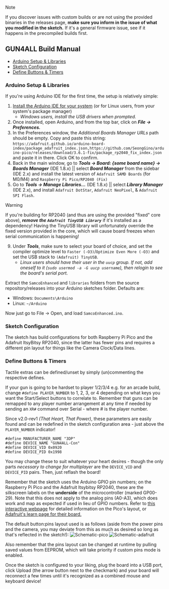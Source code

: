 > [!NOTE]
> If you discover issues with custom builds or are not using the provided binaries in the releases page, **make sure you inform in the issue of what you modified in the sketch.** If it's a general firmware issue, see if it happens in the precompiled builds first.

## GUN4ALL Build Manual
 - [Arduino Setup & Libraries](#arduino-setup--libraries)
 - [Sketch Configuration](#sketch-configuration)
 - [Define Buttons & Timers](#define-buttons--timers)

### Arduino Setup & Libraries
If you're using Arduino IDE for the first time, the setup is relatively simple:
 1. [Install the Arduino IDE for your system](https://www.arduino.cc/en/software) (or for Linux users, from your system's package manager)
    * *Windows users, install the USB drivers when prompted.*
 3. Once installed, open Arduino, and from the top bar, click on __*File -> Preferences.*__
 4. In the Preferences window, the *Additional Boards Manager URLs* path should be empty. Copy and paste this string:
    `https://adafruit.github.io/arduino-board-index/package_adafruit_index.json,https://github.com/SeongGino/arduino-pico/releases/download/3.6.1-fix/package_rp2040_fix_index.json`
    and paste it in there. Click OK to confirm.
 5. Back in the main window, go to __*Tools -> Board: {some board name} -> Boards Manager*__ (IDE 1.8.x) || select __*Board Manager*__ from the sidebar (IDE 2.x) and install the latest version of `Adafruit SAMD Boards` (for M0/M4) and `Raspberry Pi Pico/RP2040 (Fix)`
 7. Go to __*Tools -> Manage Libraries...*__ (IDE 1.8.x) || select __*Library Manager*__ (IDE 2.x), and install `Adafruit DotStar`, `Adafruit NeoPixel`, & `Adafruit SPI Flash`.
> [!WARNING]
> If you're building for RP2040 (and thus are using the provided "fixed" core above), ***remove the `Adafruit TinyUSB Library`*** if it's installed as a dependency! Having the TinyUSB library will unfortunately override the fixed version provided in the core, which will cause board freezes when serial communication is happening!
 9. Under __*Tools*__, make sure to select your board of choice, and set the compiler optimize level to `Faster (-O3)`/`Optimize Even More (-O3)` and set the USB stack to `(Adafruit) TinyUSB`.
    * *Linux users should have their user in the `uucp` group. If not, add oneself to it (`sudo usermod -a -G uucp username`), then relogin to see the board's serial port.*
   
Extract the `SamcoEnhanced` and `libraries` folders from the source repository/releases into your Arduino sketches folder. Defaults are:
* Windows: `Documents\Arduino`
* Linux: `~/Arduino`

Now just go to File -> Open, and load `SamcoEnhanced.ino`.

### Sketch Configuration
The sketch has build configurations for both Raspberry Pi Pico and the Adafruit ItsyBitsy RP2040, since the latter has fewer pins and requires a different pin layout for things like the Camera Clock/Data lines.

### Define Buttons & Timers
Tactile extras can be defined/unset by simply (un)commenting the respective defines.

If your gun is going to be hardset to player 1/2/3/4 e.g. for an arcade build, change `#define PLAYER_NUMBER` to 1, 2, 3, or 4 depending on what keys you want the Start/Select buttons to correlate to. Remember that guns can be remapped to any player number arrangement at any time if needed by sending an `XR#` command over Serial - where # is the player number.

Since v2.0-rev1 *(That Heart, That Power)*, these parameters are easily found and can be redefined in the sketch configuration area - just above the `PLAYER_NUMBER` indicator!

```
#define MANUFACTURER_NAME "3DP"
#define DEVICE_NAME "GUN4ALL-Con"
#define DEVICE_VID 0x0920
#define DEVICE_PID 0x1998
```

You may change these to suit whatever your heart desires - though the only parts *necessary to change for multiplayer* are the `DEVICE_VID` and `DEVICE_PID` pairs. Then, just reflash the board!

Remember that the sketch uses the Arduino GPIO pin numbers; on the Raspberry Pi Pico and the Adafruit Itsybitsy RP2040, these are the silkscreen labels on the **underside** of the microcontroller (marked GP00-29). Note that this does not apply to the analog pins (A0-A3), which does work and map as expected if used in lieu of GPIO numbers.
Refer to [this interactive webpage](https://pico.pinout.xyz/) for detailed information on the Pico's layout, or [Adafruit's learn page for their board.](https://learn.adafruit.com/adafruit-itsybitsy-rp2040/pinouts)

The default button:pins layout used is as follows (aside from the power pins and the camera, you may deviate from this as much as desired so long as that's reflected in the sketch!):
![Schematic-pico](https://raw.githubusercontent.com/SeongGino/ir-light-gun-plus/plus/SamcoPlus%20Schematic-pico.png)
![Schematic-adafruit](https://raw.githubusercontent.com/SeongGino/ir-light-gun-plus/plus/SamcoPlus%20Schematic.png)

Also remember that the pins layout can be changed at runtime by pulling saved values from EEPROM, which will take priority if custom pins mode is enabled.

Once the sketch is configured to your liking, plug the board into a USB port, click Upload (the arrow button next to the checkmark) and your board will reconnect a few times until it's recognized as a combined mouse and keyboard device!

